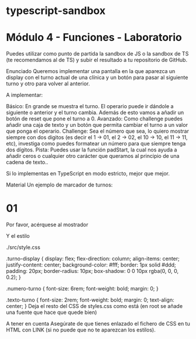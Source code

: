 # typescript-sandbox

# Módulo 4 - Funciones - Laboratorio

Puedes utilizar como punto de partida la sandbox de JS o la sandbox de TS (te recomendamos al de TS) y subir el resultado a tu repositorio de GitHub.

Enunciado
Queremos implementar una pantalla en la que aparezca un display con el turno actual de una clínica y un botón para pasar al siguiente turno y otro para volver al anterior.

A implementar:

Básico:
En grande se muestra el turno.
El operario puede ir dándole a siguiente o anterior y el turno cambia.
Además de esto vamos a añadir un botón de reset que pone el turno a 0.
Avanzado:
Como challenge puedes añadir una caja de texto y un botón que permita cambiar el turno a un valor que ponga el operario.
Challenge:
Sea el número que sea, lo quiero mostrar siempre con dos digitos (es decir el 1 -> 01, el 2 -> 02, el 10 -> 10, el 11 -> 11, etc), investiga como puedes formatear un número para que siempre tenga dos dígitos.
Pista: Puedes usar la función padStart, la cual nos ayuda a añadir ceros o cualquier otro carácter que queramos al principio de una cadena de texto..

Si lo implementas en TypeScript en modo estricto, mejor que mejor.

Material
Un ejemplo de marcador de turnos:

<!DOCTYPE html>
<html lang="en">
  <head>
    <meta charset="UTF-8" />
    <link rel="icon" type="image/svg+xml" href="/vite.svg" />
    <link rel="stylesheet" href="./src/style.css" />
    <meta name="viewport" content="width=device-width, initial-scale=1.0" />
    <title>Vite + TS</title>
  </head>
  <body>
    <div class="turno-display">
      <h1 class="numero-turno">01</h1>
      <p class="texto-turno">Por favor, acérquese al mostrador</p>
    </div>
    <script type="module" src="/src/main.ts"></script>
  </body>
</html>
Y el estilo

./src/style.css

.turno-display {
  display: flex;
  flex-direction: column;
  align-items: center;
  justify-content: center;
  background-color: #fff;
  border: 1px solid #ddd;
  padding: 20px;
  border-radius: 10px;
  box-shadow: 0 0 10px rgba(0, 0, 0, 0.2);
}

.numero-turno {
  font-size: 6rem;
  font-weight: bold;
  margin: 0;
}

.texto-turno {
  font-size: 2rem;
  font-weight: bold;
  margin: 0;
  text-align: center;
}
Deja el resto del CSS de styles.css como está (en root se añade una fuente que hace que quede bien)

A tener en cuenta
Asegúrate de que tienes enlazado el fichero de CSS en tu HTML con LINK (si no puede que no te aparezcan los estilos).
